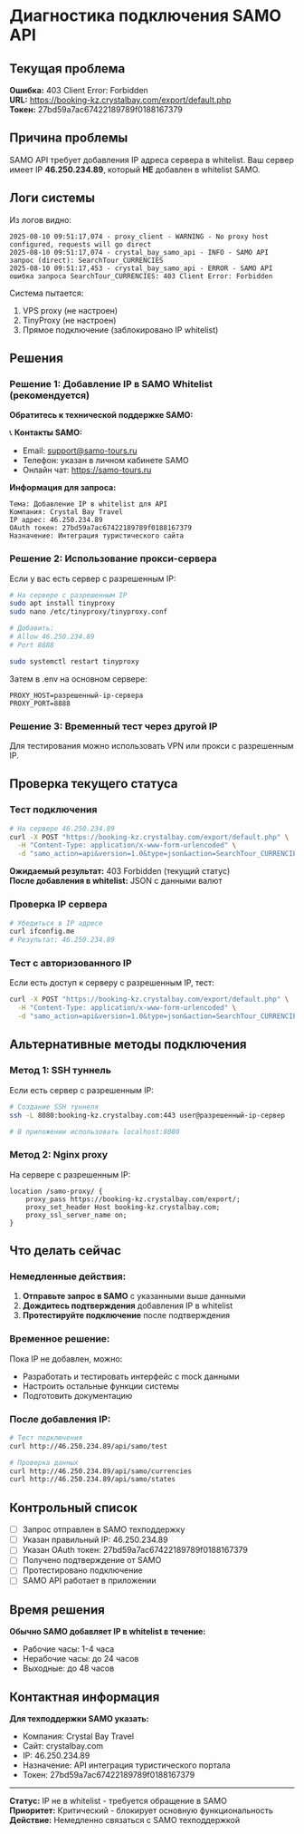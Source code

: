 # Диагностика подключения SAMO API

## Текущая проблема

**Ошибка:** 403 Client Error: Forbidden  
**URL:** https://booking-kz.crystalbay.com/export/default.php  
**Токен:** 27bd59a7ac67422189789f0188167379  

## Причина проблемы

SAMO API требует добавления IP адреса сервера в whitelist. Ваш сервер имеет IP **46.250.234.89**, который **НЕ** добавлен в whitelist SAMO.

## Логи системы

Из логов видно:
```
2025-08-10 09:51:17,074 - proxy_client - WARNING - No proxy host configured, requests will go direct
2025-08-10 09:51:17,074 - crystal_bay_samo_api - INFO - SAMO API запрос (direct): SearchTour_CURRENCIES
2025-08-10 09:51:17,453 - crystal_bay_samo_api - ERROR - SAMO API ошибка запроса SearchTour_CURRENCIES: 403 Client Error: Forbidden
```

Система пытается:
1. VPS proxy (не настроен)
2. TinyProxy (не настроен)
3. Прямое подключение (заблокировано IP whitelist)

## Решения

### Решение 1: Добавление IP в SAMO Whitelist (рекомендуется)

**Обратитесь к технической поддержке SAMO:**

📞 **Контакты SAMO:**
- Email: support@samo-tours.ru
- Телефон: указан в личном кабинете SAMO
- Онлайн чат: https://samo-tours.ru

**Информация для запроса:**
```
Тема: Добавление IP в whitelist для API
Компания: Crystal Bay Travel
IP адрес: 46.250.234.89
OAuth токен: 27bd59a7ac67422189789f0188167379
Назначение: Интеграция туристического сайта
```

### Решение 2: Использование прокси-сервера

Если у вас есть сервер с разрешенным IP:

```bash
# На сервере с разрешенным IP
sudo apt install tinyproxy
sudo nano /etc/tinyproxy/tinyproxy.conf

# Добавить:
# Allow 46.250.234.89
# Port 8888

sudo systemctl restart tinyproxy
```

Затем в .env на основном сервере:
```env
PROXY_HOST=разрешенный-ip-сервера
PROXY_PORT=8888
```

### Решение 3: Временный тест через другой IP

Для тестирования можно использовать VPN или прокси с разрешенным IP.

## Проверка текущего статуса

### Тест подключения

```bash
# На сервере 46.250.234.89
curl -X POST "https://booking-kz.crystalbay.com/export/default.php" \
  -H "Content-Type: application/x-www-form-urlencoded" \
  -d "samo_action=api&version=1.0&type=json&action=SearchTour_CURRENCIES&oauth_token=27bd59a7ac67422189789f0188167379"
```

**Ожидаемый результат:** 403 Forbidden (текущий статус)  
**После добавления в whitelist:** JSON с данными валют

### Проверка IP сервера

```bash
# Убедиться в IP адресе
curl ifconfig.me
# Результат: 46.250.234.89
```

### Тест с авторизованного IP

Если есть доступ к серверу с разрешенным IP, тест:

```bash
curl -X POST "https://booking-kz.crystalbay.com/export/default.php" \
  -H "Content-Type: application/x-www-form-urlencoded" \
  -d "samo_action=api&version=1.0&type=json&action=SearchTour_CURRENCIES&oauth_token=27bd59a7ac67422189789f0188167379"
```

## Альтернативные методы подключения

### Метод 1: SSH туннель

Если есть сервер с разрешенным IP:

```bash
# Создание SSH туннеля
ssh -L 8080:booking-kz.crystalbay.com:443 user@разрешенный-ip-сервер

# В приложении использовать localhost:8080
```

### Метод 2: Nginx proxy

На сервере с разрешенным IP:

```nginx
location /samo-proxy/ {
    proxy_pass https://booking-kz.crystalbay.com/export/;
    proxy_set_header Host booking-kz.crystalbay.com;
    proxy_ssl_server_name on;
}
```

## Что делать сейчас

### Немедленные действия:

1. **Отправьте запрос в SAMO** с указанными выше данными
2. **Дождитесь подтверждения** добавления IP в whitelist
3. **Протестируйте подключение** после подтверждения

### Временное решение:

Пока IP не добавлен, можно:
- Разработать и тестировать интерфейс с mock данными
- Настроить остальные функции системы
- Подготовить документацию

### После добавления IP:

```bash
# Тест подключения
curl http://46.250.234.89/api/samo/test

# Проверка данных
curl http://46.250.234.89/api/samo/currencies
curl http://46.250.234.89/api/samo/states
```

## Контрольный список

- [ ] Запрос отправлен в SAMO техподдержку
- [ ] Указан правильный IP: 46.250.234.89
- [ ] Указан OAuth токен: 27bd59a7ac67422189789f0188167379
- [ ] Получено подтверждение от SAMO
- [ ] Протестировано подключение
- [ ] SAMO API работает в приложении

## Время решения

**Обычно SAMO добавляет IP в whitelist в течение:**
- Рабочие часы: 1-4 часа
- Нерабочие часы: до 24 часов
- Выходные: до 48 часов

## Контактная информация

**Для техподдержки SAMO указать:**
- Компания: Crystal Bay Travel
- Сайт: crystalbay.com
- IP: 46.250.234.89
- Назначение: API интеграция туристического портала
- Токен: 27bd59a7ac67422189789f0188167379

---

**Статус:** IP не в whitelist - требуется обращение в SAMO  
**Приоритет:** Критический - блокирует основную функциональность  
**Действие:** Немедленно связаться с SAMO техподдержкой
